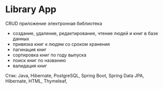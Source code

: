 
# Library App

CRUD приложение электронная библиотека 
- создание, удаление, редактирование, чтение людей и книг в базе данных
- привязка книг к людям со сроком хранения
- пагинация книг
- сортировка книг по году выпуска
- поиск книг по названию
- валидация книг

Стэк: Java, Hibernate, PostgreSQL, Spring Boot, 
Spring Data JPA, Hibernate, HTML, Thymeleaf,


